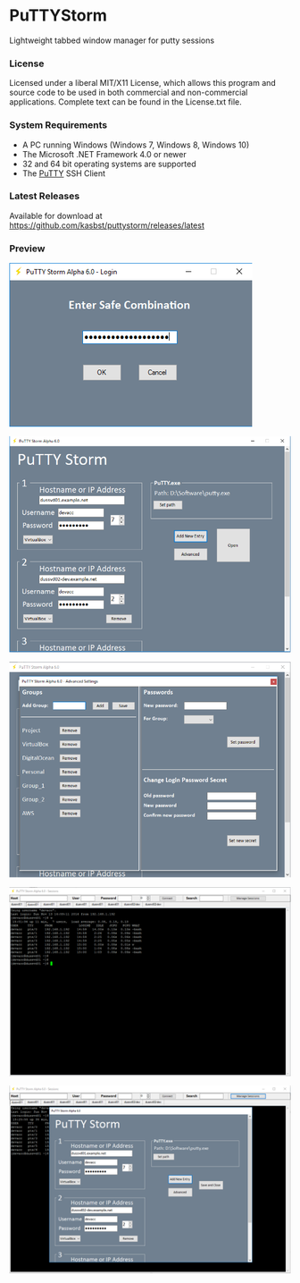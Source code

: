 # PuTTYStorm
Lightweight tabbed window manager for putty sessions

### License
Licensed under a liberal MIT/X11 License, which allows this program and source code to be used in both commercial and non-commercial applications. Complete text can be found in the License.txt file.

### System Requirements
  * A PC running Windows (Windows 7, Windows 8, Windows 10)
  * The Microsoft .NET Framework 4.0 or newer
  * 32 and 64 bit operating systems are supported
  * The [PuTTY](http://www.chiark.greenend.org.uk/~sgtatham/putty/) SSH Client
  
### Latest Releases
Available for download at https://github.com/kasbst/puttystorm/releases/latest

### Preview
![Alt text](/img/LoginForm.png?raw=true "Login Form")

![Alt text](/img/MainForm.png?raw=true "Login Form")

![Alt text](/img/AdvancedForm.png?raw=true "Login Form")

![Alt text](/img/SessionsForm.png?raw=true "Login Form")

![Alt text](/img/ManageSessions.png?raw=true "Login Form")
